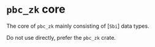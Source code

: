 
# `pbc_zk` core

The core of `pbc_zk` mainly consisting of [`Sbi`] data types.

Do not use directly, prefer the `pbc_zk` crate.

